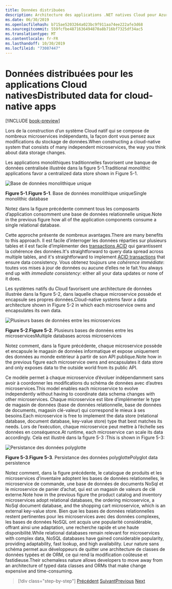 ```yaml
---
title: Données distribuées
description: Architecture des applications .NET natives Cloud pour Azure | Données distribuées pour les applications Cloud natives
ms.date: 06/30/2019
ms.openlocfilehash: b715ae5203264a023bc9f911aa74ee222afe3d68
ms.sourcegitcommit: 559fcfbe4871636494870a8b716bf7325df34ac5
ms.translationtype: MT
ms.contentlocale: fr-FR
ms.lasthandoff: 10/30/2019
ms.locfileid: "73087447"
---
```

# <a name="distributed-data-for-cloud-native-apps"></a><span data-ttu-id="390f9-103">Données distribuées pour les applications Cloud natives</span><span class="sxs-lookup"><span data-stu-id="390f9-103">Distributed data for cloud-native apps</span></span>

[!INCLUDE [book-preview](../../../includes/book-preview.md)]

<span data-ttu-id="390f9-104">Lors de la construction d’un système Cloud natif qui se compose de nombreux microservices indépendants, la façon dont vous pensez aux modifications du stockage de données.</span><span class="sxs-lookup"><span data-stu-id="390f9-104">When constructing a cloud-native system that consists of many independent microservices, the way you think about data storage changes.</span></span>

<span data-ttu-id="390f9-105">Les applications monolithiques traditionnelles favorisent une banque de données centralisée illustrée dans la figure 5-1.</span><span class="sxs-lookup"><span data-stu-id="390f9-105">Traditional monolithic applications favor a centralized data store shown in Figure 5-1.</span></span>

![Base de données monolithique unique](./media/single-monolithic-database.png)

<span data-ttu-id="390f9-107">**Figure 5-1**.</span><span class="sxs-lookup"><span data-stu-id="390f9-107">**Figure 5-1**.</span></span> <span data-ttu-id="390f9-108">Base de données monolithique unique</span><span class="sxs-lookup"><span data-stu-id="390f9-108">Single monolithic database</span></span>

<span data-ttu-id="390f9-109">Notez dans la figure précédente comment tous les composants d’application consomment une base de données relationnelle unique.</span><span class="sxs-lookup"><span data-stu-id="390f9-109">Note in the previous figure how all of the application components consume a single relational database.</span></span>

<span data-ttu-id="390f9-110">Cette approche présente de nombreux avantages.</span><span class="sxs-lookup"><span data-stu-id="390f9-110">There are many benefits to this approach.</span></span> <span data-ttu-id="390f9-111">Il est facile d’interroger les données réparties sur plusieurs tables et il est facile d’implémenter des [transactions ACID](https://docs.microsoft.com/windows/desktop/cossdk/acid-properties) qui garantissent la cohérence des données.</span><span class="sxs-lookup"><span data-stu-id="390f9-111">It's straightforward to query data spread across  multiple tables, and it's straightforward to implement [ACID transactions](https://docs.microsoft.com/windows/desktop/cossdk/acid-properties) that ensure data consistency.</span></span> <span data-ttu-id="390f9-112">Vous obtenez toujours une *cohérence immédiate*: toutes vos mises à jour de données ou aucune d’elles ne le fait.</span><span class="sxs-lookup"><span data-stu-id="390f9-112">You always end up with *immediate consistency*: either all your data updates or none of it does.</span></span>

<span data-ttu-id="390f9-113">Les systèmes natifs du Cloud favorisent une architecture de données illustrée dans la figure 5-2, dans laquelle chaque microservice possède et encapsule ses propres données.</span><span class="sxs-lookup"><span data-stu-id="390f9-113">Cloud-native systems favor a data architecture shown in Figure 5-2 in which each microservice owns and encapsulates its own data.</span></span>

![Plusieurs bases de données entre les microservices](./media/data-across-microservices.png)

<span data-ttu-id="390f9-115">**Figure 5-2**.</span><span class="sxs-lookup"><span data-stu-id="390f9-115">**Figure 5-2**.</span></span> <span data-ttu-id="390f9-116">Plusieurs bases de données entre les microservices</span><span class="sxs-lookup"><span data-stu-id="390f9-116">Multiple databases across microservices</span></span>

<span data-ttu-id="390f9-117">Notez comment, dans la figure précédente, chaque microservice possède et encapsule le magasin de données informatique et expose uniquement des données au monde extérieur à partir de son API publique.</span><span class="sxs-lookup"><span data-stu-id="390f9-117">Note how in the previous figure each microservice owns and encapsulates it data store and only exposes data to the outside world from its public API.</span></span>

<span data-ttu-id="390f9-118">Ce modèle permet à chaque microservice d’évoluer indépendamment sans avoir à coordonner les modifications du schéma de données avec d’autres microservices.</span><span class="sxs-lookup"><span data-stu-id="390f9-118">This model enables each microservice to evolve independently without having to coordinate data schema changes with other microservices.</span></span> <span data-ttu-id="390f9-119">Chaque microservice est libre d’implémenter le type de magasin de données (base de données relationnelle, base de données de documents, magasin clé-valeur) qui correspond le mieux à ses besoins.</span><span class="sxs-lookup"><span data-stu-id="390f9-119">Each microservice is free to implement the data store (relational database, document database, key-value store) type that best matches its needs.</span></span> <span data-ttu-id="390f9-120">Lors de l’exécution, chaque microservice peut mettre à l’échelle ses données en conséquence.</span><span class="sxs-lookup"><span data-stu-id="390f9-120">At runtime, each microservice can scale its data accordingly.</span></span> <span data-ttu-id="390f9-121">Cela est illustré dans la figure 5-3 :</span><span class="sxs-lookup"><span data-stu-id="390f9-121">This is shown in Figure 5-3:</span></span>

![Persistance des données polyglotte](./media/polyglot-data-persistence.png)

<span data-ttu-id="390f9-123">**Figure 5-3**.</span><span class="sxs-lookup"><span data-stu-id="390f9-123">**Figure 5-3**.</span></span> <span data-ttu-id="390f9-124">Persistance des données polyglotte</span><span class="sxs-lookup"><span data-stu-id="390f9-124">Polyglot data persistence</span></span>

<span data-ttu-id="390f9-125">Notez comment, dans la figure précédente, le catalogue de produits et les microservices d’inventaire adoptent les bases de données relationnelles, le microservice de commande, une base de données de documents NoSql et le microservice de panier d’achat, qui est un magasin de valeurs de clé externe.</span><span class="sxs-lookup"><span data-stu-id="390f9-125">Note how in the previous figure the product catalog and inventory microservices adopt relational databases, the ordering microservice, a NoSql document database, and the shopping cart microservice, which is an external key-value store.</span></span> <span data-ttu-id="390f9-126">Bien que les bases de données relationnelles restent pertinentes pour les microservices avec des données complexes, les bases de données NoSQL ont acquis une popularité considérable, offrant ainsi une adaptation, une recherche rapide et une haute disponibilité.</span><span class="sxs-lookup"><span data-stu-id="390f9-126">While relational databases remain relevant for microservices with complex data, NoSQL databases have gained considerable popularity, providing adaptability, fast lookup, and high availability.</span></span> <span data-ttu-id="390f9-127">Leur nature sans schéma permet aux développeurs de quitter une architecture de classes de données typées et de ORM, ce qui rend la modification coûteuse et fastidieuse.</span><span class="sxs-lookup"><span data-stu-id="390f9-127">Their schemaless nature allows developers to move away from an architecture of typed data classes and ORMs that make change expensive and time-consuming.</span></span>

>[!div class="step-by-step"]
><span data-ttu-id="390f9-128">[Précédent](service-mesh-communication-infrastructure.md)
>[Suivant](data-patterns.md)</span><span class="sxs-lookup"><span data-stu-id="390f9-128">[Previous](service-mesh-communication-infrastructure.md)
[Next](data-patterns.md)</span></span>
